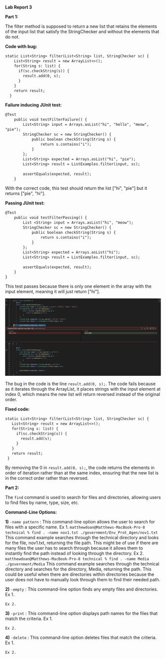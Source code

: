 **Lab Report 3**

**Part 1:**

The filter method is supposed to return a new list that retains the elements of the input list that satisfy the StringChecker and without the elements that do not. 

**Code with bug:**

```
static List<String> filter(List<String> list, StringChecker sc) {
    List<String> result = new ArrayList<>();
    for(String s: list) {
      if(sc.checkString(s)) {
        result.add(0, s);
      }
    }
    return result;
  }
```

**Failure inducing JUnit test:**

```
@Test
    public void testFilterFailure() {
        List<String> input = Arrays.asList("hi", "hello", "meow", "pie");
        StringChecker sc = new StringChecker() {
            public boolean checkString(String s) {
                return s.contains("i");
            }
        };
        List<String> expected = Arrays.asList("hi", "pie");
        List<String> result = ListExamples.filter(input, sc);
        
        assertEquals(expected, result);
    }
```
    
With the correct code, this test should return the list ["hi", "pie"] but it returns ["pie", "hi"].

**Passing JUnit test:**

```
@Test
    public void testFilterPassing() {
        List <String> input = Arrays.asList("hi", "meow");
        StringChecker sc = new StringChecker() {
            public boolean checkString(String s) {
                return s.contains("i");
            }
        };
        List<String> expected = Arrays.asList("hi");
        List<String> result = ListExamples.filter(input, sc);
        
        assertEquals(expected, result);
    }
}
```

This test passes because there is only one element in the array with the input element, meaning it will just return ["hi"].

![Image](filtertests.png)

The bug in the code is the line `result.add(0, s);`. The code fails because as it iterates through the ArrayList, it places strings with the input element at index 0, which means the new list will return reversed instead of the original order. 

**Fixed code:**

 ```
static List<String> filter(List<String> list, StringChecker sc) {
    List<String> result = new ArrayList<>();
    for(String s: list) {
      if(sc.checkString(s)) {
        result.add(s);
      }
    }
    return result;
  }
```

By removing the 0 in `result.add(0, s);`, the code returns the elements in order of iteration rather than at the same index, ensuring that the new list is in the correct order rather than reversed. 

__Part 2:__

The `find` command is used to search for files and directories, allowing users to find files by name, type, size, etc. 

**Command-Line Options:**

**1)** `-name pattern` : This command-line option allows the user to search for files with a specific name.
    Ex 1. 
    ```
    matthewdoan@Matthews-MacBook-Pro-8 technical % find . -name nov1.txt
    ./government/Env_Prot_Agen/nov1.txt
    ```
    This command example searches through the technical directory and looks for the file, nov1.txt, returning the file path. This might be of use if        there are many files the user has to search through because it allows them to instantly find the path instead of looking through the directory.
    Ex 2.
    ```
    matthewdoan@Matthews-MacBook-Pro-8 technical % find . -name Media
    ./government/Media
    ```
    This command example searches through the technical directory and searches for the directory, Media, returning the path. This could be useful when
    there are directories within directories because the user does not have to manually look through them to find their needed path.
    
**2)** `-empty` : This command-line option finds any empty files and directories.
    Ex 1. 
    
    Ex 2.
    
**3)** `-print` : This command-line option displays path names for the files that match the criteria.
    Ex 1.

    Ex 2.
    
**4)** `-delete` : This command-line option deletes files that match the criteria.
    Ex 1.

    Ex 2.
    

